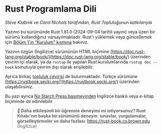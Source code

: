 # Rust Programlama Dili

*Steve Klabnik ve Carol Nichols tarafından, Rust Topluluğunun katkılarıyla*

Yazının bu sürümünde Rust 1.81.0 (2024-09-04 tarihli yayını) 
veya üzeri bir sürümü kullandığınız varsayılmaktadır. 
Rust'ı yüklemek veya güncellemek için 
[Bölüm 1'in “Kurulum” kısmına][install]<!-- ignore -->
bakınız.


Yazının özgün (İngilizce) sürümünün HTML biçimine [https://doc.rust-lang.org/stable/book/](https://doc.rust-lang.org/stable/book/) 
üzerinden çevrim içi olarak, ya da `rustup` ile yapılan Rust kurulumlarında 
`rustup doc --book` komutuyla çevrim dışı olarak erişilebilir.

Ayrıca birkaç [topluluk çevirisi][translations] de bulunmaktadır. Türkçe sürümüne [https://rustbook.secki.org/](https://rustbook.secki.org/) üzerinden ulaşabilirsiniz.

Bu yazı ayrıca [No Starch Press basımevinden][nsprust] İngilizce baskılı veya e-kitap biçiminde de edinilebilir.

[install]: ch01-01-installation.html
[editions]: appendix-05-editions.html
[nsprust]: https://nostarch.com/rust-programming-language-2nd-edition
[translations]: appendix-06-translation.html

> **🚨 Daha etkileşimli bir öğrenme deneyimi mi istiyorsunuz? Rust Kitabı'nın başka bir sürümünü
> deneyin: sınavlar, vurgulamalar, görselleştirmeler ve daha fazlası**: <https://rust-book.cs.brown.edu> (İngilizce)
